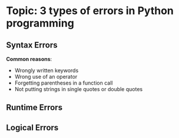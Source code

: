 # Topic: 3 types of errors in Python programming
## Syntax Errors

**Common reasons**: 
- Wrongly written keywords
- Wrong use of an operator
- Forgetting parentheses in a function call
- Not putting strings in single quotes or double quotes

## Runtime Errors

## Logical Errors

